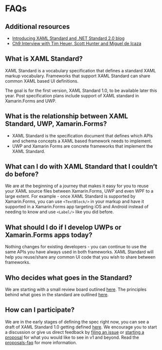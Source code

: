 # FAQs

## Additional resources
* [Introducing XAML Standard and .NET Standard 2.0 blog](https://blogs.windows.com/buildingapps/2017/05/19/introducing-xaml-standard-net-standard-2-0)
* [Ch9 Interview with Tim Heuer, Scott Hunter and Miguel de Icaza](https://developer.microsoft.com/en-us/windows/projects/events/build/2017/net-standard-20-uwp-support-and-ui-features)

## What is XAML Standard?
XAML Standard is a vocabulary specification that defines a standard XAML markup vocabulary. Frameworks that support XAML Standard can share common XAML based UI definitions. 

The goal is for the first version, XAML Standard 1.0, to be available later this year. Post specification plans include support of XAML standard in Xamarin.Forms and UWP.

## What is the relationship between XAML Standard, UWP, Xamarin.Forms?
* XAML Standard is the specification document that defines which APIs and schema concepts a XAML based framework needs to implement.
* UWP and Xamarin Forms are concrete frameworks that implement the XAML Standard. 

## What can I do with XAML Standard that I couldn’t do before?
We are at the beginning of a journey that makes it easy for you to reuse your XAML source files between Xamarin.Forms, UWP and even WPF to a large extent. For example - once XAML Standard is supported by Xamarin.Forms, you can use `<TextBlock/>` in your markup and have it supported in a Xamarin.Forms app targeting iOS and Android instead of needing to know and use `<Label/>` like you did before.

## What should I do if I develop UWPs or Xamarin.Forms apps today?
Nothing changes for existing developers - you can continue to use the same APIs you have always used in both frameworks. XAML Standard will help you reuse/share any common UI code that you wish to share between frameworks.

## Who decides what goes in the Standard?
We are starting with a small review board outlined [here](reviewboard.md). The principles behind what goes in the standard are outlined [here](reviewboard.md#principles).

## How can I participate?
We are in the early stages of defining the spec right now, you can see a draft of XAML Standard 1.0 getting defined [here](https://github.com/Microsoft/xaml-standard/blob/staging/docs/v1draft.md). We encourage you to start a discussion or give us direct feedback by [filing an issue](https://github.com/Microsoft/xaml-standard/issues) or [starting a proposal](https://github.com/Microsoft/xaml-standard/labels/proposal) for what you would like to see in v1 and beyond. Read the [proposals-faq](proposalsfaq.md) for more information.

